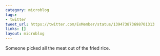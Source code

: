 ```yaml
---
category: microblog
tags:
- twitter
tweet_url: https://twitter.com/ExMember/status/139473873698701313
links: []
layout: microblog
---
```

Someone picked all the meat out of the fried rice.
